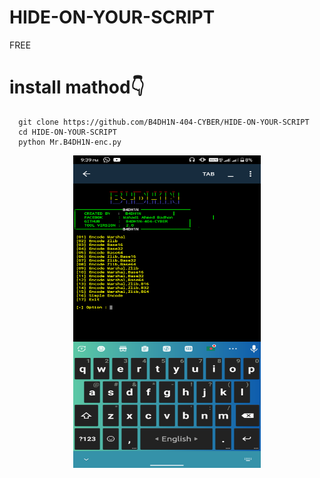 # HIDE-ON-YOUR-SCRIPT
FREE

# install mathod👇

      git clone https://github.com/B4DH1N-404-CYBER/HIDE-ON-YOUR-SCRIPT
      cd HIDE-ON-YOUR-SCRIPT
      python Mr.B4DH1N-enc.py
      
<p align="center">
<img src='Screenshot_20230406-213914.png' style="height:500px;width:300px;" >
</p>
